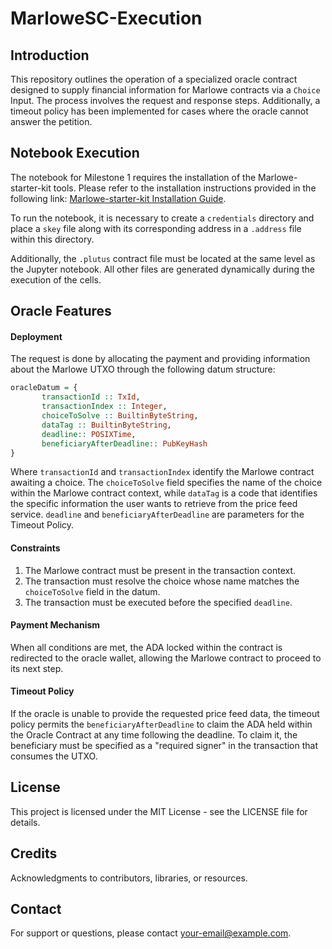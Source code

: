 # MarloweSC-Execution

## Introduction

This repository outlines the operation of a specialized oracle contract designed to supply financial information for Marlowe contracts via a `Choice` Input. The process involves the request and response steps. Additionally, a timeout policy has been implemented for cases where the oracle cannot answer the petition.

## Notebook Execution

The notebook for Milestone 1 requires the installation of the Marlowe-starter-kit tools. Please refer to the installation instructions provided in the following link: [Marlowe-starter-kit Installation Guide](https://github.com/input-output-hk/marlowe-starter-kit/blob/main/docs/docker.md).

To run the notebook, it is necessary to create a `credentials` directory and place a `skey` file along with its corresponding address in a `.address` file within this directory.

Additionally, the `.plutus` contract file must be located at the same level as the Jupyter notebook. All other files are generated dynamically during the execution of the cells.

## Oracle Features

#### Deployment

The request is done by allocating the payment and providing information about the Marlowe UTXO through the following datum structure:

```haskell
oracleDatum = {
       transactionId :: TxId,
       transactionIndex :: Integer,
       choiceToSolve :: BuiltinByteString,
       dataTag :: BuiltinByteString,
       deadline:: POSIXTime,
       beneficiaryAfterDeadline:: PubKeyHash
}
```

Where `transactionId` and `transactionIndex` identify the Marlowe contract awaiting a choice. The `choiceToSolve` field specifies the name of the choice within the Marlowe contract context, while `dataTag` is a code that identifies the specific information the user wants to retrieve from the price feed service. `deadline` and `beneficiaryAfterDeadline` are parameters for the Timeout Policy.

#### Constraints

1. The Marlowe contract must be present in the transaction context.
2. The transaction must resolve the choice whose name matches the `choiceToSolve` field in the datum.
3. The transaction must be executed before the specified `deadline`.

#### Payment Mechanism

When all conditions are met, the ADA locked within the contract is redirected to the oracle wallet, allowing the Marlowe contract to proceed to its next step.

#### Timeout Policy

If the oracle is unable to provide the requested price feed data, the timeout policy permits the `beneficiaryAfterDeadline` to claim the ADA held within the Oracle Contract at any time following the deadline. To claim it, the beneficiary must be specified as a "required signer" in the transaction that consumes the UTXO.

## License

This project is licensed under the MIT License - see the LICENSE file for details.

## Credits

Acknowledgments to contributors, libraries, or resources.

## Contact

For support or questions, please contact your-email@example.com.